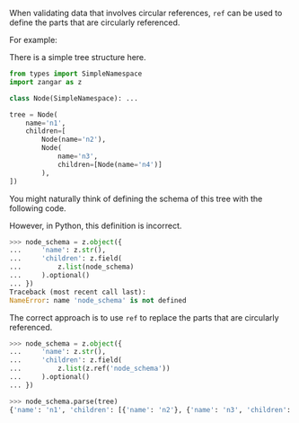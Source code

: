 When validating data that involves circular references, `ref` can be used to define the parts that are circularly referenced.

For example:

There is a simple tree structure here.

```python
from types import SimpleNamespace
import zangar as z

class Node(SimpleNamespace): ...

tree = Node(
    name='n1',
    children=[
        Node(name='n2'),
        Node(
            name='n3',
            children=[Node(name='n4')]
        ),
])
```

You might naturally think of defining the schema of this tree with the following code.

However, in Python, this definition is incorrect.

```py hl_lines="4"
>>> node_schema = z.object({
...     'name': z.str(),
...     'children': z.field(
...         z.list(node_schema)
...     ).optional()
... })
Traceback (most recent call last):
NameError: name 'node_schema' is not defined

```

The correct approach is to use `ref` to replace the parts that are circularly referenced.

```py hl_lines="4"
>>> node_schema = z.object({
...     'name': z.str(),
...     'children': z.field(
...         z.list(z.ref('node_schema'))
...     ).optional()
... })

>>> node_schema.parse(tree)
{'name': 'n1', 'children': [{'name': 'n2'}, {'name': 'n3', 'children': [{'name': 'n4'}]}]}

```
